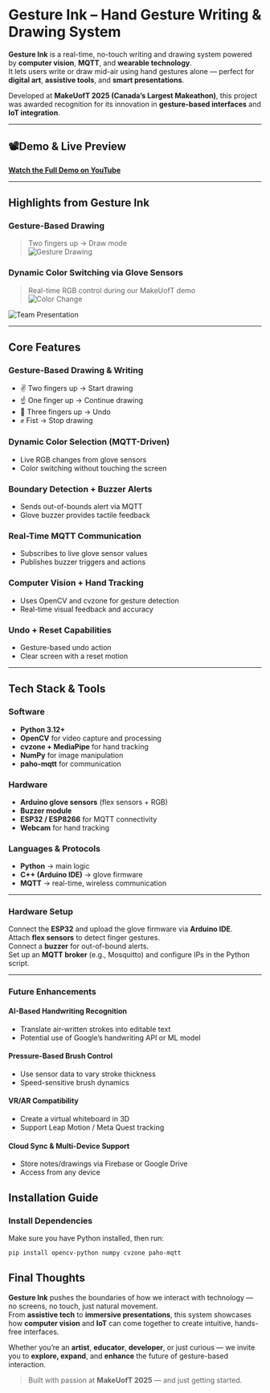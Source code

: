# Gesture Ink – Hand Gesture Writing & Drawing System

**Gesture Ink** is a real-time, no-touch writing and drawing system powered by **computer vision**, **MQTT**, and **wearable technology**.  
It lets users write or draw mid-air using hand gestures alone — perfect for **digital art**, **assistive tools**, and **smart presentations**.

Developed at **MakeUofT 2025 (Canada’s Largest Makeathon)**, this project was awarded recognition for its innovation in **gesture-based interfaces** and **IoT integration**.

---

## 📽Demo & Live Preview

 **[Watch the Full Demo on YouTube](https://youtu.be/lAq6rWafrmU)**

---

##  Highlights from Gesture Ink

### Gesture-Based Drawing  
> Two fingers up → Draw mode  
![Gesture Drawing](https://github.com/user-attachments/assets/432637c5-4906-4aa1-b9c5-b3850cd591fe)

###  Dynamic Color Switching via Glove Sensors  
>  Real-time RGB control during our MakeUofT demo  
![Color Change](https://github.com/user-attachments/assets/93cde095-60f9-4f15-bd4d-9df8ed427bb9)

![Team Presentation](https://github.com/user-attachments/assets/cd8db60f-47e6-4059-8a00-c65dbf8d277c)

---

##  Core Features

###  Gesture-Based Drawing & Writing  
- ✌️ Two fingers up → Start drawing  
- ☝️ One finger up → Continue drawing  
- 🤟 Three fingers up → Undo  
- ✊ Fist → Stop drawing  

### Dynamic Color Selection (MQTT-Driven)  
- Live RGB changes from glove sensors  
- Color switching without touching the screen  

###  Boundary Detection + Buzzer Alerts  
- Sends out-of-bounds alert via MQTT  
- Glove buzzer provides tactile feedback  

### Real-Time MQTT Communication  
- Subscribes to live glove sensor values  
- Publishes buzzer triggers and actions  

###  Computer Vision + Hand Tracking  
- Uses OpenCV and cvzone for gesture detection  
- Real-time visual feedback and accuracy  

### Undo + Reset Capabilities  
- Gesture-based undo action  
- Clear screen with a reset motion  

---

## Tech Stack & Tools

### Software  
- **Python 3.12+**  
- **OpenCV** for video capture and processing  
- **cvzone + MediaPipe** for hand tracking  
- **NumPy** for image manipulation  
- **paho-mqtt** for communication

### Hardware  
- **Arduino glove sensors** (flex sensors + RGB)  
- **Buzzer module**  
- **ESP32 / ESP8266** for MQTT connectivity  
- **Webcam** for hand tracking  

### Languages & Protocols  
- **Python** → main logic  
- **C++ (Arduino IDE)** → glove firmware  
- **MQTT** → real-time, wireless communication  

---

### Hardware Setup

Connect the **ESP32** and upload the glove firmware via **Arduino IDE**.  
Attach **flex sensors** to detect finger gestures.  
Connect a **buzzer** for out-of-bound alerts.  
Set up an **MQTT broker** (e.g., Mosquitto) and configure IPs in the Python script.

---

###  Future Enhancements

#### AI-Based Handwriting Recognition  
- Translate air-written strokes into editable text  
- Potential use of Google’s handwriting API or ML model

#### Pressure-Based Brush Control  
- Use sensor data to vary stroke thickness  
- Speed-sensitive brush dynamics

#### VR/AR Compatibility  
- Create a virtual whiteboard in 3D  
- Support Leap Motion / Meta Quest tracking

#### Cloud Sync & Multi-Device Support  
- Store notes/drawings via Firebase or Google Drive  
- Access from any device
## Installation Guide

### Install Dependencies  
Make sure you have Python installed, then run:

```bash
pip install opencv-python numpy cvzone paho-mqtt
```

## Final Thoughts

**Gesture Ink** pushes the boundaries of how we interact with technology — no screens, no touch, just natural movement.  
From **assistive tech** to **immersive presentations**, this system showcases how **computer vision** and **IoT** can come together to create intuitive, hands-free interfaces.

Whether you’re an **artist**, **educator**, **developer**, or just curious — we invite you to **explore, expand**, and **enhance** the future of gesture-based interaction.

> Built with passion at **MakeUofT 2025** — and just getting started.
